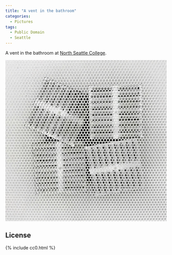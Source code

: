 ```yaml
---
title: "A vent in the bathroom"
categories:
  - Pictures
tags:
  - Public Domain
  - Seattle
---
```


A vent in the bathroom at [North Seattle College](https://en.wikipedia.org/wiki/North_Seattle_College).

![A stylized image of a vent in the ceiling of the bathroom. Some ductwork can be found behind the grating of the vent.](/assets/images/2018/2018-11-02-a-vent-in-the-bathroom.jpg)

## License

{% include cc0.html %}